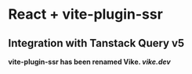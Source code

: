 # React + vite-plugin-ssr

## Integration with Tanstack Query v5

**vite-plugin-ssr has been renamed Vike. _vike.dev_**